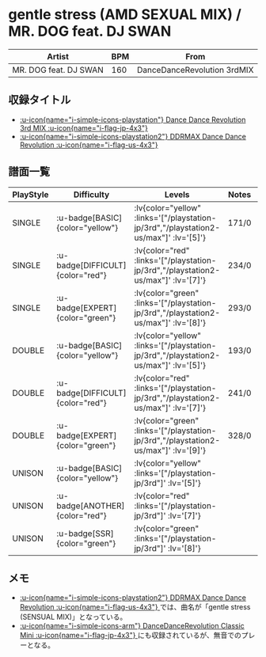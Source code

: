 # gentle stress (AMD SEXUAL MIX) / MR. DOG feat. DJ SWAN

|Artist|BPM|From|
|------|---|----|
|MR. DOG feat. DJ SWAN|160|DanceDanceRevolution 3rdMIX|

## 収録タイトル

- [ :u-icon{name="i-simple-icons-playstation"} Dance Dance Revolution 3rd MIX :u-icon{name="i-flag-jp-4x3"} ](/playstation-jp/3rd)
- [ :u-icon{name="i-simple-icons-playstation2"} DDRMAX Dance Dance Revolution :u-icon{name="i-flag-us-4x3"} ](/playstation2-us/max)

## 譜面一覧

|PlayStyle|Difficulty|Levels|Notes|Movie|
|---------|----------|------|-----|-----|
|SINGLE| :u-badge[BASIC]{color="yellow"} | :lv{color="yellow" :links='["/playstation-jp/3rd","/playstation2-us/max"]' :lv='[5]'} |171/0||
|SINGLE| :u-badge[DIFFICULT]{color="red"} | :lv{color="red" :links='["/playstation-jp/3rd","/playstation2-us/max"]' :lv='[7]'} |234/0||
|SINGLE| :u-badge[EXPERT]{color="green"} | :lv{color="green" :links='["/playstation-jp/3rd","/playstation2-us/max"]' :lv='[8]'} |293/0||
|DOUBLE| :u-badge[BASIC]{color="yellow"} | :lv{color="yellow" :links='["/playstation-jp/3rd","/playstation2-us/max"]' :lv='[5]'} |193/0||
|DOUBLE| :u-badge[DIFFICULT]{color="red"} | :lv{color="red" :links='["/playstation-jp/3rd","/playstation2-us/max"]' :lv='[7]'} |241/0||
|DOUBLE| :u-badge[EXPERT]{color="green"} | :lv{color="green" :links='["/playstation-jp/3rd","/playstation2-us/max"]' :lv='[9]'} |328/0||
|UNISON| :u-badge[BASIC]{color="yellow"} | :lv{color="yellow" :links='["/playstation-jp/3rd"]' :lv='[5]'} |||
|UNISON| :u-badge[ANOTHER]{color="red"} | :lv{color="red" :links='["/playstation-jp/3rd"]' :lv='[7]'} |||
|UNISON| :u-badge[SSR]{color="green"} | :lv{color="green" :links='["/playstation-jp/3rd"]' :lv='[8]'} |||

## メモ

- [ :u-icon{name="i-simple-icons-playstation2"} DDRMAX Dance Dance Revolution :u-icon{name="i-flag-us-4x3"} ](/playstation2-us/max)では、曲名が「gentle stress (SENSUAL MIX)」となっている。
- [ :u-icon{name="i-simple-icons-arm"} DanceDanceRevolution Classic Mini :u-icon{name="i-flag-jp-4x3"} ](/other/classic-mini)にも収録されているが、無音でのプレーとなる。
